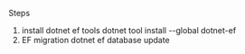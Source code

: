 Steps
1. install dotnet ef tools
   dotnet tool install --global dotnet-ef
2. EF migration
   dotnet ef database update